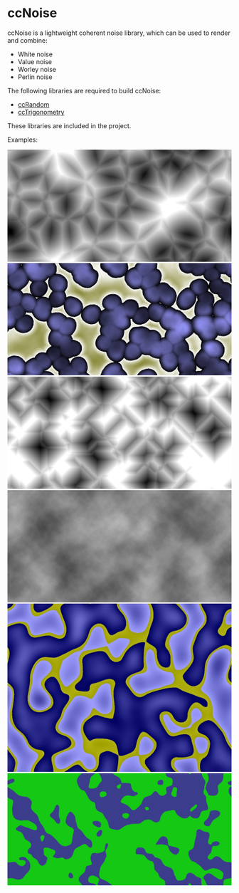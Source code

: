 ccNoise
=======

ccNoise is a lightweight coherent noise library, which can be used to render and combine:
- White noise
- Value noise
- Worley noise
- Perlin noise

The following libraries are required to build ccNoise:
- [ccRandom](https://github.com/jobtalle/ccRandom)
- [ccTrigonometry](https://github.com/jobtalle/ccTrigonometry)

These libraries are included in the project.

Examples:

![Worley noise with n=1](examples/worley1.jpg)
![Perlin, value and worley noise combined](examples/composite1.jpg)
![Worley noise with n=1 and manhattan distance](examples/worley2.png)
![Fractal perlin noise](examples/perlin1.jpg)
![Value noise subtracted by perlin noise](examples/value1.jpg)
![Value noise with cubic interpolation](examples/value2.png)
